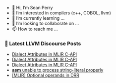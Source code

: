 - 👋 Hi, I’m Sean Perry
- 👀 I’m interested in compilers (c++, COBOL, llvm)
- 🌱 I’m currently learning ...
- 💞️ I’m looking to collaborate on ...
- 📫 How to reach me ...

<!---
s66perry/s66perry is a ✨ special ✨ repository because its `README.md` (this file) appears on your GitHub profile.
You can click the Preview link to take a look at your changes.
--->
### 📕 Latest LLVM Discourse Posts

<!-- DISCOURSE-LLVM:START -->
- [Dialect Attributes in MLIR C-API](https://discourse.llvm.org/t/dialect-attributes-in-mlir-c-api/87800#post_3)
- [Dialect Attributes in MLIR C-API](https://discourse.llvm.org/t/dialect-attributes-in-mlir-c-api/87800#post_2)
- [Dialect Attributes in MLIR C-API](https://discourse.llvm.org/t/dialect-attributes-in-mlir-c-api/87800#post_1)
- [__asm__ unable to process string-literal properly](https://discourse.llvm.org/t/asm-unable-to-process-string-literal-properly/87798#post_1)
- [[MLIR] Optional operands in DRR](https://discourse.llvm.org/t/mlir-optional-operands-in-drr/87793#post_3)
<!-- DISCOURSE-LLVM:END -->
